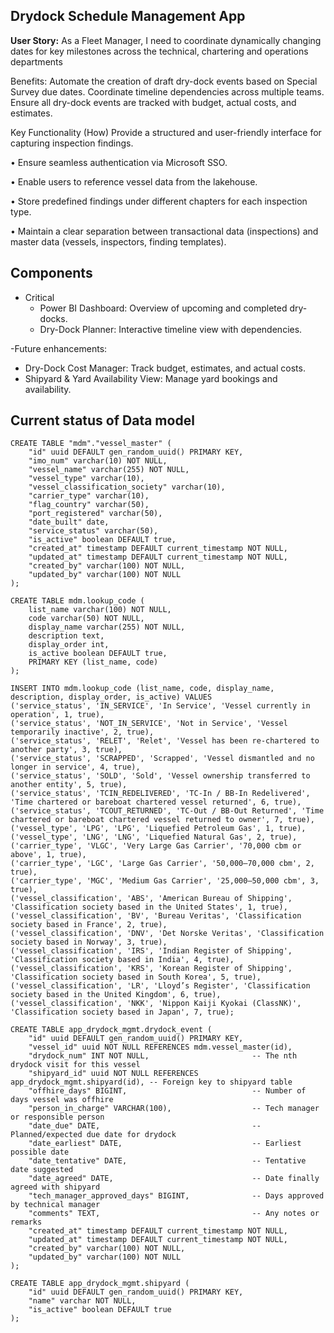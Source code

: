 ## Drydock Schedule Management App

**User Story:** As a Fleet Manager, I need to coordinate dynamically changing dates for key milestones across the technical, chartering and operations departments

Benefits:
Automate the creation of draft dry-dock events based on Special Survey due dates.
Coordinate timeline dependencies across multiple teams.
Ensure all dry-dock events are tracked with budget, actual costs, and estimates.

Key Functionality (How)
Provide a structured and user-friendly interface for capturing inspection findings.

•	Ensure seamless authentication via Microsoft SSO.

•	Enable users to reference vessel data from the lakehouse.

•	Store predefined findings under different chapters for each inspection type.

•	Maintain a clear separation between transactional data (inspections) and master data
  (vessels, inspectors, finding templates).


## Components
- Critical
  - Power BI Dashboard: Overview of upcoming and completed dry-docks.
  - Dry-Dock Planner: Interactive timeline view with dependencies.

-Future enhancements:
  - Dry-Dock Cost Manager: Track budget, estimates, and actual costs.
  - Shipyard & Yard Availability View: Manage yard bookings and availability.

## Current status of Data model

```
CREATE TABLE "mdm"."vessel_master" (
    "id" uuid DEFAULT gen_random_uuid() PRIMARY KEY,
    "imo_num" varchar(10) NOT NULL,
    "vessel_name" varchar(255) NOT NULL,
    "vessel_type" varchar(10),
    "vessel_classification_society" varchar(10),
    "carrier_type" varchar(10),
    "flag_country" varchar(50),
    "port_registered" varchar(50),
    "date_built" date,
    "service_status" varchar(50),
    "is_active" boolean DEFAULT true,
    "created_at" timestamp DEFAULT current_timestamp NOT NULL,
    "updated_at" timestamp DEFAULT current_timestamp NOT NULL,
    "created_by" varchar(100) NOT NULL,
    "updated_by" varchar(100) NOT NULL
);

CREATE TABLE mdm.lookup_code (
    list_name varchar(100) NOT NULL,
    code varchar(50) NOT NULL,
    display_name varchar(255) NOT NULL,
    description text,
    display_order int,
    is_active boolean DEFAULT true,
    PRIMARY KEY (list_name, code)
);

INSERT INTO mdm.lookup_code (list_name, code, display_name, description, display_order, is_active) VALUES
('service_status', 'IN_SERVICE', 'In Service', 'Vessel currently in operation', 1, true),
('service_status', 'NOT_IN_SERVICE', 'Not in Service', 'Vessel temporarily inactive', 2, true),
('service_status', 'RELET', 'Relet', 'Vessel has been re-chartered to another party', 3, true),
('service_status', 'SCRAPPED', 'Scrapped', 'Vessel dismantled and no longer in service', 4, true),
('service_status', 'SOLD', 'Sold', 'Vessel ownership transferred to another entity', 5, true),
('service_status', 'TCIN_REDELIVERED', 'TC-In / BB-In Redelivered', 'Time chartered or bareboat chartered vessel returned', 6, true),
('service_status', 'TCOUT_RETURNED', 'TC-Out / BB-Out Returned', 'Time chartered or bareboat chartered vessel returned to owner', 7, true),
('vessel_type', 'LPG', 'LPG', 'Liquefied Petroleum Gas', 1, true),
('vessel_type', 'LNG', 'LNG', 'Liquefied Natural Gas', 2, true),
('carrier_type', 'VLGC', 'Very Large Gas Carrier', '70,000 cbm or above', 1, true),
('carrier_type', 'LGC', 'Large Gas Carrier', '50,000–70,000 cbm', 2, true),
('carrier_type', 'MGC', 'Medium Gas Carrier', '25,000–50,000 cbm', 3, true),
('vessel_classification', 'ABS', 'American Bureau of Shipping', 'Classification society based in the United States', 1, true),
('vessel_classification', 'BV', 'Bureau Veritas', 'Classification society based in France', 2, true),
('vessel_classification', 'DNV', 'Det Norske Veritas', 'Classification society based in Norway', 3, true),
('vessel_classification', 'IRS', 'Indian Register of Shipping', 'Classification society based in India', 4, true),
('vessel_classification', 'KRS', 'Korean Register of Shipping', 'Classification society based in South Korea', 5, true),
('vessel_classification', 'LR', 'Lloyd’s Register', 'Classification society based in the United Kingdom', 6, true),
('vessel_classification', 'NKK', 'Nippon Kaiji Kyokai (ClassNK)', 'Classification society based in Japan', 7, true);

CREATE TABLE app_drydock_mgmt.drydock_event (
    "id" uuid DEFAULT gen_random_uuid() PRIMARY KEY,
    "vessel_id" uuid NOT NULL REFERENCES mdm.vessel_master(id),
    "drydock_num" INT NOT NULL,                       -- The nth drydock visit for this vessel
    "shipyard_id" uuid NOT NULL REFERENCES app_drydock_mgmt.shipyard(id), -- Foreign key to shipyard table
    "offhire_days" BIGINT,                            -- Number of days vessel was offhire
    "person_in_charge" VARCHAR(100),                  -- Tech manager or responsible person
    "date_due" DATE,                                  -- Planned/expected due date for drydock
    "date_earliest" DATE,                             -- Earliest possible date
    "date_tentative" DATE,                            -- Tentative date suggested
    "date_agreed" DATE,                               -- Date finally agreed with shipyard
    "tech_manager_approved_days" BIGINT,              -- Days approved by technical manager
    "comments" TEXT,                                  -- Any notes or remarks
    "created_at" timestamp DEFAULT current_timestamp NOT NULL,
    "updated_at" timestamp DEFAULT current_timestamp NOT NULL,
    "created_by" varchar(100) NOT NULL,
    "updated_by" varchar(100) NOT NULL
);

CREATE TABLE app_drydock_mgmt.shipyard (
    "id" uuid DEFAULT gen_random_uuid() PRIMARY KEY,
    "name" varchar NOT NULL,
    "is_active" boolean DEFAULT true
);

```
